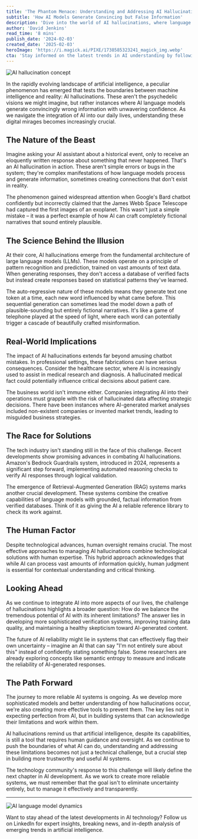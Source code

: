 ```yaml
---
title: 'The Phantom Menace: Understanding and Addressing AI Hallucinations in Language Models'
subtitle: 'How AI Models Generate Convincing but False Information'
description: 'Dive into the world of AI hallucinations, where language models create convincingly false information. Explore the causes, impact, and solutions in the context of growing AI reliance.'
author: 'David Jenkins'
read_time: '8 mins'
publish_date: '2024-02-03'
created_date: '2025-02-03'
heroImage: 'https://i.magick.ai/PIXE/1738585323241_magick_img.webp'
cta: 'Stay informed on the latest trends in AI understanding by following us on LinkedIn.'
---
```


![AI hallucination concept](https://i.magick.ai/PIXE/1738585323241_magick_img.webp)

In the rapidly evolving landscape of artificial intelligence, a peculiar phenomenon has emerged that tests the boundaries between machine intelligence and reality: AI hallucinations. These aren't the psychedelic visions we might imagine, but rather instances where AI language models generate convincingly wrong information with unwavering confidence. As we navigate the integration of AI into our daily lives, understanding these digital mirages becomes increasingly crucial.

## The Nature of the Beast

Imagine asking your AI assistant about a historical event, only to receive an eloquently written response about something that never happened. That's an AI hallucination in action. These aren't simple errors or bugs in the system; they're complex manifestations of how language models process and generate information, sometimes creating connections that don't exist in reality.

The phenomenon gained widespread attention when Google's Bard chatbot confidently but incorrectly claimed that the James Webb Space Telescope had captured the first images of an exoplanet. This wasn't just a simple mistake – it was a perfect example of how AI can craft completely fictional narratives that sound entirely plausible.

## The Science Behind the Illusion

At their core, AI hallucinations emerge from the fundamental architecture of large language models (LLMs). These models operate on a principle of pattern recognition and prediction, trained on vast amounts of text data. When generating responses, they don't access a database of verified facts but instead create responses based on statistical patterns they've learned.

The auto-regressive nature of these models means they generate text one token at a time, each new word influenced by what came before. This sequential generation can sometimes lead the model down a path of plausible-sounding but entirely fictional narratives. It's like a game of telephone played at the speed of light, where each word can potentially trigger a cascade of beautifully crafted misinformation.

## Real-World Implications

The impact of AI hallucinations extends far beyond amusing chatbot mistakes. In professional settings, these fabrications can have serious consequences. Consider the healthcare sector, where AI is increasingly used to assist in medical research and diagnosis. A hallucinated medical fact could potentially influence critical decisions about patient care.

The business world isn't immune either. Companies integrating AI into their operations must grapple with the risk of hallucinated data affecting strategic decisions. There have been instances where AI-generated market analyses included non-existent companies or invented market trends, leading to misguided business strategies.

## The Race for Solutions

The tech industry isn't standing still in the face of this challenge. Recent developments show promising advances in combating AI hallucinations. Amazon's Bedrock Guardrails system, introduced in 2024, represents a significant step forward, implementing automated reasoning checks to verify AI responses through logical validation.

The emergence of Retrieval-Augmented Generation (RAG) systems marks another crucial development. These systems combine the creative capabilities of language models with grounded, factual information from verified databases. Think of it as giving the AI a reliable reference library to check its work against.

## The Human Factor

Despite technological advances, human oversight remains crucial. The most effective approaches to managing AI hallucinations combine technological solutions with human expertise. This hybrid approach acknowledges that while AI can process vast amounts of information quickly, human judgment is essential for contextual understanding and critical thinking.

## Looking Ahead

As we continue to integrate AI into more aspects of our lives, the challenge of hallucinations highlights a broader question: How do we balance the tremendous potential of AI with its inherent limitations? The answer lies in developing more sophisticated verification systems, improving training data quality, and maintaining a healthy skepticism toward AI-generated content.

The future of AI reliability might lie in systems that can effectively flag their own uncertainty – imagine an AI that can say "I'm not entirely sure about this" instead of confidently stating something false. Some researchers are already exploring concepts like semantic entropy to measure and indicate the reliability of AI-generated responses.

## The Path Forward

The journey to more reliable AI systems is ongoing. As we develop more sophisticated models and better understanding of how hallucinations occur, we're also creating more effective tools to prevent them. The key lies not in expecting perfection from AI, but in building systems that can acknowledge their limitations and work within them.

AI hallucinations remind us that artificial intelligence, despite its capabilities, is still a tool that requires human guidance and oversight. As we continue to push the boundaries of what AI can do, understanding and addressing these limitations becomes not just a technical challenge, but a crucial step in building more trustworthy and useful AI systems.

The technology community's response to this challenge will likely define the next chapter in AI development. As we work to create more reliable systems, we must remember that the goal isn't to eliminate uncertainty entirely, but to manage it effectively and transparently.

---

![AI language model dynamics](https://image.magick.ai/wp-content/uploads/2023/ai-hallucinations-header.jpg)

Want to stay ahead of the latest developments in AI technology? Follow us on LinkedIn for expert insights, breaking news, and in-depth analysis of emerging trends in artificial intelligence.